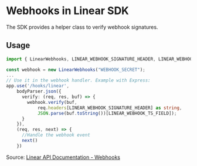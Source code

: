 # Webhooks in Linear SDK

The SDK provides a helper class to verify webhook signatures.

## Usage

```typescript
import { LinearWebhooks, LINEAR_WEBHOOK_SIGNATURE_HEADER, LINEAR_WEBHOOK_TS_FIELD } from '@linear/sdk'

const webhook = new LinearWebhooks("WEBHOOK_SECRET");
...
// Use it in the webhook handler. Example with Express:
app.use('/hooks/linear',
    bodyParser.json({
      verify: (req, res, buf) => {
        webhook.verify(buf,
            req.headers[LINEAR_WEBHOOK_SIGNATURE_HEADER] as string,
            JSON.parse(buf.toString())[LINEAR_WEBHOOK_TS_FIELD]);
      }
    }),
    (req, res, next) => {
      //Handle the webhook event
      next()
    })
```

Source: [Linear API Documentation - Webhooks](https://developers.linear.app/docs/sdk/webhooks) 